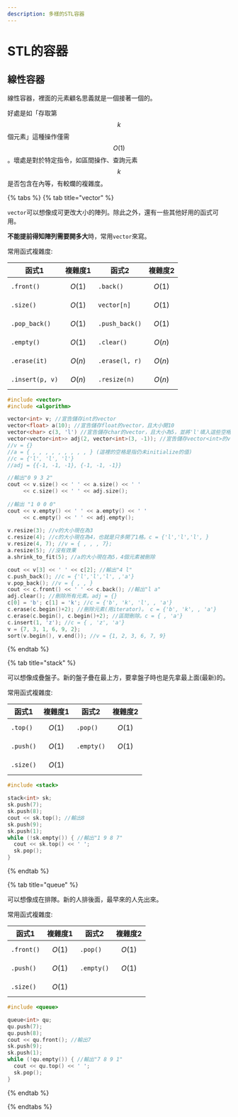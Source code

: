 ```yaml
---
description: 多樣的STL容器
---
```


# STL的容器

## 線性容器

線性容器，裡面的元素顧名思義就是一個接著一個的。

好處是如「存取第 $$k$$ 個元素」這種操作僅需 $$O(1)$$ 。壞處是對於特定指令，如區間操作、查詢元素 $$k$$ 是否包含在內等，有較爛的複雜度。

{% tabs %}
{% tab title="vector" %}

`vector`可以想像成可更改大小的陣列。除此之外，還有一些其他好用的函式可用。

**不能提前得知陣列需要開多大**時，常用`vector`來寫。

常用函式複雜度:

| 函式1 | 複雜度1 | 函式2 | 複雜度2 |
| --------------- | -------- | -------------- | -------- |
| `.front()`      | $$O(1)$$ | `.back()`      | $$O(1)$$ |
| `.size()`       | $$O(1)$$ | `vector[n]`    | $$O(1)$$ |
| `.pop_back()`   | $$O(1)$$ | `.push_back()` | $$O(1)$$ |
| `.empty()`      | $$O(1)$$ | `.clear()`     | $$O(n)$$ |
| `.erase(it)`    | $$O(n)$$ | `.erase(l, r)` | $$O(n)$$ | 
| `.insert(p, v)` | $$O(n)$$ | `.resize(n)`   | $$O(n)$$ |

```cpp
#include <vector>
#include <algorithm>

vector<int> v; //宣告儲存int的vector
vector<float> a(10); //宣告儲存float的vector，且大小開10
vector<char> c(3, 'l') //宣告儲存char的vector，且大小為5，並將'l'填入這些空格
vector<vector<int>> adj(2, vector<int>(3, -1)); //宣告儲存vector<int>的vector...
//v = {}
//a = { , , , , , , , , , } (這裡的空格是指仍未initialize的值)
//c = {'l', 'l', 'l'}
//adj = {{-1, -1, -1}, {-1, -1, -1}}

//輸出"0 9 3 2" 
cout << v.size() << ' ' << a.size() << ' ' 
     << c.size() << ' ' << adj.size();
     
//輸出 "1 0 0 0"
cout << v.empty() << ' ' << a.empty() << ' '
     << c.empty() << ' ' << adj.empty();
     
v.resize(3); //v的大小現在為3
c.resize(4); //c的大小現在為4，也就是只多開了1格。c = {'l','l','l', }
v.resize(4, 7); //v = { , , , 7};
a.resize(5); //沒有效果
a.shrink_to_fit(5); //a的大小現在為5，4個元素被刪除

cout << v[3] << ' ' << c[2]; //輸出"4 l"
c.push_back(); //c = {'l','l','l', ,'a'}
v.pop_back(); //v = { , , }
cout << c.front() << ' ' << c.back(); //輸出"l a"
adj.clear(); //刪除所有元素。adj = {}
c[0] = 'b'; c[1] = 'k'; //c = {'b', 'k', 'l', , 'a'}
c.erase(c.begin()+2); //刪除元素(用iterator)。 c = {'b', 'k', , 'a'}
c.erase(c.begin(), c.begin()+2); //區間刪除。c = { , 'a'}
c.insert(1, 'z'); //c = { , 'z', 'a'}
v = {7, 3, 1, 6, 9, 2};
sort(v.begin(), v.end()); //v = {1, 2, 3, 6, 7, 9}
```
{% endtab %}

{% tab title="stack" %}

可以想像成疊盤子。新的盤子疊在最上方，要拿盤子時也是先拿最上面(最新)的。

常用函式複雜度:

| 函式1 | 複雜度1 | 函式2 | 複雜度2 |
| --------------- | -------- | -------------- | -------- |
| `.top()`        | $$O(1)$$ | `.pop()`       | $$O(1)$$ |
| `.push()`       | $$O(1)$$ | `.empty()`     | $$O(1)$$ |
| `.size()`       | $$O(1)$$ | 

```cpp
#include <stack>

stack<int> sk;
sk.push(7);
sk.push(8);
cout << sk.top(); //輸出8
sk.push(9);
sk.push(1);
while (!sk.empty()) { //輸出"1 9 8 7"
  cout << sk.top() << ' ';
  sk.pop();
}
```

{% endtab %}

{% tab title="queue" %}

可以想像成在排隊。新的人排後面，最早來的人先出來。

常用函式複雜度:

| 函式1 | 複雜度1 | 函式2 | 複雜度2 |
| --------------- | -------- | -------------- | -------- |
| `.front()`      | $$O(1)$$ | `.pop()`       | $$O(1)$$ |
| `.push()`       | $$O(1)$$ | `.empty()`     | $$O(1)$$ |
| `.size()`       | $$O(1)$$ | 

```cpp
#include <queue>

queue<int> qu;
qu.push(7);
qu.push(8);
cout << qu.front(); //輸出7
sk.push(9);
sk.push(1);
while (!qu.empty()) { //輸出"7 8 9 1"
  cout << qu.top() << ' ';
  sk.pop();
}
```
{% endtab %}

{% endtabs %}
